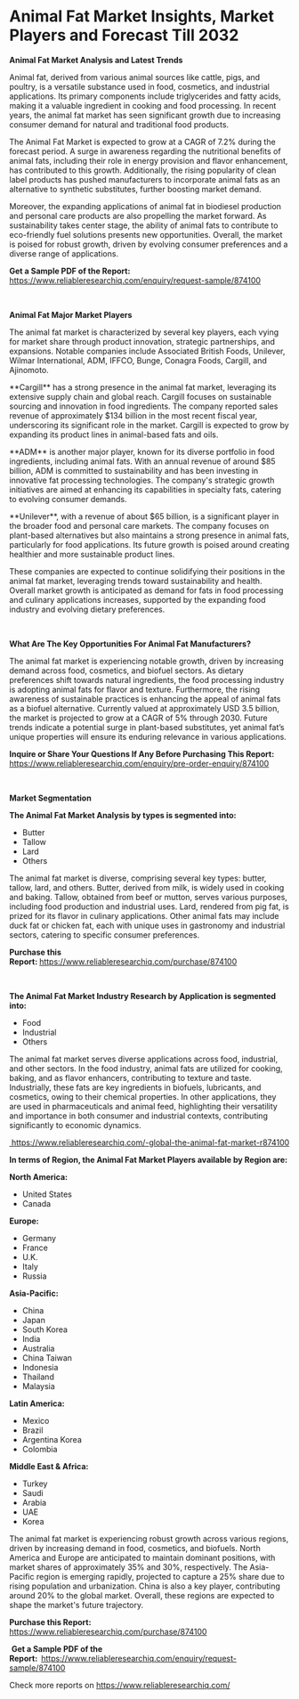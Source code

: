 <p><h1>Animal Fat Market Insights, Market Players and Forecast Till 2032</h1></p><p><strong>Animal Fat Market Analysis and Latest Trends</strong></p>
<p><p>Animal fat, derived from various animal sources like cattle, pigs, and poultry, is a versatile substance used in food, cosmetics, and industrial applications. Its primary components include triglycerides and fatty acids, making it a valuable ingredient in cooking and food processing. In recent years, the animal fat market has seen significant growth due to increasing consumer demand for natural and traditional food products. </p><p>The Animal Fat Market is expected to grow at a CAGR of 7.2% during the forecast period. A surge in awareness regarding the nutritional benefits of animal fats, including their role in energy provision and flavor enhancement, has contributed to this growth. Additionally, the rising popularity of clean label products has pushed manufacturers to incorporate animal fats as an alternative to synthetic substitutes, further boosting market demand.</p><p>Moreover, the expanding applications of animal fat in biodiesel production and personal care products are also propelling the market forward. As sustainability takes center stage, the ability of animal fats to contribute to eco-friendly fuel solutions presents new opportunities. Overall, the market is poised for robust growth, driven by evolving consumer preferences and a diverse range of applications.</p></p>
<p><strong>Get a Sample PDF of the Report:&nbsp;</strong> <a href="https://www.reliableresearchiq.com/enquiry/request-sample/874100?utm_campaign=2883&utm_medium=2&utm_source=Github&utm_content=ia&utm_term=05042025&utm_id=animal-fat">https://www.reliableresearchiq.com/enquiry/request-sample/874100</a></p>
<p>&nbsp;</p>
<p><strong>Animal Fat Major Market Players</strong></p>
<p><p>The animal fat market is characterized by several key players, each vying for market share through product innovation, strategic partnerships, and expansions. Notable companies include Associated British Foods, Unilever, Wilmar International, ADM, IFFCO, Bunge, Conagra Foods, Cargill, and Ajinomoto.</p><p>**Cargill** has a strong presence in the animal fat market, leveraging its extensive supply chain and global reach. Cargill focuses on sustainable sourcing and innovation in food ingredients. The company reported sales revenue of approximately $134 billion in the most recent fiscal year, underscoring its significant role in the market. Cargill is expected to grow by expanding its product lines in animal-based fats and oils.</p><p>**ADM** is another major player, known for its diverse portfolio in food ingredients, including animal fats. With an annual revenue of around $85 billion, ADM is committed to sustainability and has been investing in innovative fat processing technologies. The company's strategic growth initiatives are aimed at enhancing its capabilities in specialty fats, catering to evolving consumer demands.</p><p>**Unilever**, with a revenue of about $65 billion, is a significant player in the broader food and personal care markets. The company focuses on plant-based alternatives but also maintains a strong presence in animal fats, particularly for food applications. Its future growth is poised around creating healthier and more sustainable product lines.</p><p>These companies are expected to continue solidifying their positions in the animal fat market, leveraging trends toward sustainability and health. Overall market growth is anticipated as demand for fats in food processing and culinary applications increases, supported by the expanding food industry and evolving dietary preferences.  </p></p>
<p>&nbsp;</p>
<p><strong>What Are The Key Opportunities For Animal Fat Manufacturers?</strong></p>
<p><p>The animal fat market is experiencing notable growth, driven by increasing demand across food, cosmetics, and biofuel sectors. As dietary preferences shift towards natural ingredients, the food processing industry is adopting animal fats for flavor and texture. Furthermore, the rising awareness of sustainable practices is enhancing the appeal of animal fats as a biofuel alternative. Currently valued at approximately USD 3.5 billion, the market is projected to grow at a CAGR of 5% through 2030. Future trends indicate a potential surge in plant-based substitutes, yet animal fat’s unique properties will ensure its enduring relevance in various applications.</p></p>
<p><strong>Inquire or Share Your Questions If Any Before Purchasing This Report:</strong> <a href="https://www.reliableresearchiq.com/enquiry/pre-order-enquiry/874100?utm_campaign=2883&utm_medium=2&utm_source=Github&utm_content=ia&utm_term=05042025&utm_id=animal-fat">https://www.reliableresearchiq.com/enquiry/pre-order-enquiry/874100</a></p>
<p>&nbsp;</p>
<p><strong>Market Segmentation</strong></p>
<p><strong>The Animal Fat Market Analysis by types is segmented into:</strong></p>
<p><ul><li>Butter</li><li>Tallow</li><li>Lard</li><li>Others</li></ul></p>
<p><p>The animal fat market is diverse, comprising several key types: butter, tallow, lard, and others. Butter, derived from milk, is widely used in cooking and baking. Tallow, obtained from beef or mutton, serves various purposes, including food production and industrial uses. Lard, rendered from pig fat, is prized for its flavor in culinary applications. Other animal fats may include duck fat or chicken fat, each with unique uses in gastronomy and industrial sectors, catering to specific consumer preferences.</p></p>
<p><strong>Purchase this Report:&nbsp;</strong><a href="https://www.reliableresearchiq.com/purchase/874100?utm_campaign=2883&utm_medium=2&utm_source=Github&utm_content=ia&utm_term=05042025&utm_id=animal-fat">https://www.reliableresearchiq.com/purchase/874100</a></p>
<p>&nbsp;</p>
<p><strong>The Animal Fat Market Industry Research by Application is segmented into:</strong></p>
<p><ul><li>Food</li><li>Industrial</li><li>Others</li></ul></p>
<p><p>The animal fat market serves diverse applications across food, industrial, and other sectors. In the food industry, animal fats are utilized for cooking, baking, and as flavor enhancers, contributing to texture and taste. Industrially, these fats are key ingredients in biofuels, lubricants, and cosmetics, owing to their chemical properties. In other applications, they are used in pharmaceuticals and animal feed, highlighting their versatility and importance in both consumer and industrial contexts, contributing significantly to economic dynamics.</p></p>
<p><a href="https://www.reliableresearchiq.com/-global-the-animal-fat-market-r874100?utm_campaign=2883&utm_medium=2&utm_source=Github&utm_content=ia&utm_term=05042025&utm_id=animal-fat">&nbsp;https://www.reliableresearchiq.com/-global-the-animal-fat-market-r874100</a></p>
<p><strong>In terms of Region, the Animal Fat Market Players available by Region are:</strong></p>
<p>
    <p> <strong> North America: </strong>
        <ul>
            <li>United States</li>
            <li>Canada</li>
        </ul>
        </p> 
    <p> <strong> Europe: </strong>
        <ul>
            <li>Germany</li>
            <li>France</li>
            <li>U.K.</li>
            <li>Italy</li>
            <li>Russia</li>
        </ul>
        </p> 
    <p> <strong> Asia-Pacific: </strong>
        <ul>
            <li>China</li>
            <li>Japan</li>
            <li>South Korea</li>
            <li>India</li>
            <li>Australia</li>
            <li>China Taiwan</li>
            <li>Indonesia</li>
            <li>Thailand</li>
            <li>Malaysia</li>
        </ul>
        </p> 
    <p> <strong> Latin America: </strong>
        <ul>
            <li>Mexico</li>
            <li>Brazil</li>
            <li>Argentina Korea</li>
            <li>Colombia</li>
        </ul>
        </p> 
    <p> <strong> Middle East & Africa: </strong>
        <ul>
            <li>Turkey</li>
            <li>Saudi</li>
            <li>Arabia</li>
            <li>UAE</li>
            <li>Korea</li>
        </ul>
    </p>
    </p>
<p><p>The animal fat market is experiencing robust growth across various regions, driven by increasing demand in food, cosmetics, and biofuels. North America and Europe are anticipated to maintain dominant positions, with market shares of approximately 35% and 30%, respectively. The Asia-Pacific region is emerging rapidly, projected to capture a 25% share due to rising population and urbanization. China is also a key player, contributing around 20% to the global market. Overall, these regions are expected to shape the market's future trajectory.</p></p>
<p><strong>Purchase this Report: </strong><a href="https://www.reliableresearchiq.com/purchase/874100?utm_campaign=2883&utm_medium=2&utm_source=Github&utm_content=ia&utm_term=05042025&utm_id=animal-fat">https://www.reliableresearchiq.com/purchase/874100</a></p>
<p>&nbsp;<strong>Get a Sample PDF of the Report:&nbsp;&nbsp;</strong><a href="https://www.reliableresearchiq.com/enquiry/request-sample/874100?utm_campaign=2883&utm_medium=2&utm_source=Github&utm_content=ia&utm_term=05042025&utm_id=animal-fat">https://www.reliableresearchiq.com/enquiry/request-sample/874100</a></p>
<p><strong></strong></p>
<p>Check more reports on <a href="https://www.reliableresearchiq.com/?utm_campaign=2883&utm_medium=2&utm_source=Github&utm_content=ia&utm_term=05042025&utm_id=animal-fat">https://www.reliableresearchiq.com/</a></p>